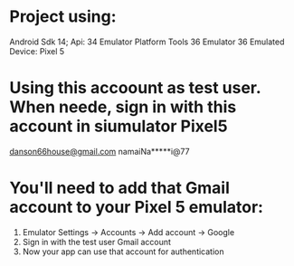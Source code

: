 # Project using:
Android Sdk 14; Api: 34
Emulator Platform Tools 36
Emulator 36
Emulated Device: Pixel 5


# Using this accoount as test user. When neede, sign in with this account in siumulator Pixel5
danson66house@gmail.com
namaiNa*****i@77

# You'll need to add that Gmail account to your Pixel 5 emulator:
1. Emulator Settings → Accounts → Add account → Google
2. Sign in with the test user Gmail account
3. Now your app can use that account for authentication